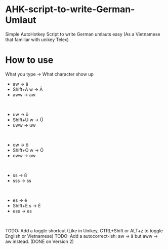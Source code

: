 # AHK-script-to-write-German-Umlaut
Simple AutoHotkey Script to write German umlauts easy (As a Vietnamese that familiar with unikey Telex)

# How to use
What you type -> What character show up
- aw -> ä
- Shift+A w -> Ä
- aww -> aw
<br>

- uw -> ü
- Shift+U w -> Ü
- uww -> uw
<br>

- ow -> ö
- Shift+O w -> Ö
- oww -> ow
<br>

- ss -> ß
- sss -> ss
<br>

- es -> é
- Shift+E s -> É
- ess -> es
<br>

TODO: Add a toggle shortcut (Like in Unikey, CTRL+Shift or ALT+z to toggle English or Vietnamese)
TODO: Add a autocorrect-ish: aw -> ä but aww -> aw instead. (DONE on Version 2)
